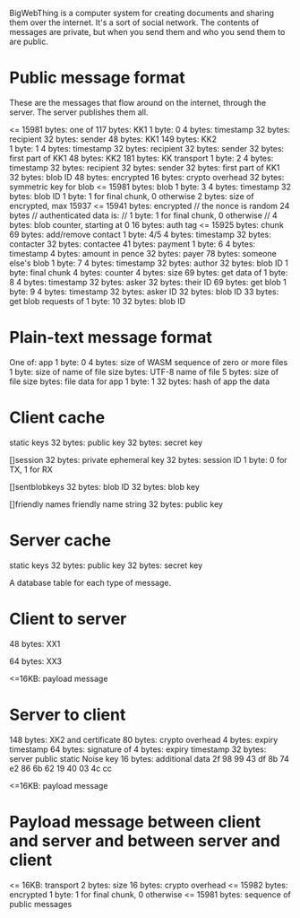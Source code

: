 BigWebThing is a computer system for creating documents and sharing them over the internet. It's a sort of social network. The contents of messages are private, but when you send them and who you send them to are public.

# Public message format

These are the messages that flow around on the internet, through the server. The server publishes them all.

<= 15981 bytes: one of
    117 bytes: KK1
        1 byte: 0
        4 bytes: timestamp
        32 bytes: recipient
        32 bytes: sender
        48 bytes: KK1
    149 bytes: KK2    
        1 byte: 1
        4 bytes: timestamp
        32 bytes: recipient
        32 bytes: sender
        32 bytes: first part of KK1
        48 bytes: KK2
    181 bytes: KK transport
        1 byte: 2
        4 bytes: timestamp
        32 bytes: recipient
        32 bytes: sender
        32 bytes: first part of KK1
        32 bytes: blob ID
        48 bytes: encrypted
            16 bytes: crypto overhead
            32 bytes: symmetric key for blob
    <= 15981 bytes: blob
        1 byte: 3
        4 bytes: timestamp
        32 bytes: blob ID
        1 byte: 1 for final chunk, 0 otherwise
        2 bytes: size of encrypted, max 15937
        <= 15941 bytes: encrypted
            // the nonce is random 24 bytes
	    // authenticated data is:
            //      1 byte: 1 for final chunk, 0 otherwise
            //      4 bytes: blob counter, starting at 0
            16 bytes: auth tag
            <= 15925 bytes: chunk
    69 bytes: add/remove contact
        1 byte: 4/5 
        4 bytes: timestamp
        32 bytes: contacter
        32 bytes: contactee
    41 bytes: payment
        1 byte: 6
        4 bytes: timestamp
        4 bytes: amount in pence
        32 bytes: payer
    78 bytes: someone else's blob
        1 byte: 7
        4 bytes: timestamp
        32 bytes: author
        32 bytes: blob ID
        1 byte: final chunk
        4 bytes: counter
        4 bytes: size
    69 bytes: get data of
        1 byte: 8
        4 bytes: timestamp
        32 bytes: asker
        32 bytes: their ID
    69 bytes: get blob
        1 byte: 9
        4 bytes: timestamp
        32 bytes: asker ID
        32 bytes: blob ID
    33 bytes: get blob requests of
        1 byte: 10
        32 bytes: blob ID

# Plain-text message format

One of:
    app
        1 byte: 0
        4 bytes: size of WASM
        sequence of zero or more files
            1 byte: size of name of file
            size bytes: UTF-8 name of file
            5 bytes: size of file
            size bytes: file
    data for app
        1 byte: 1
        32 bytes: hash of app
        the data

# Client cache

static keys
    32 bytes: public key
    32 bytes: secret key

[]session
    32 bytes: private ephemeral key
    32 bytes: session ID
    1 byte: 0 for TX, 1 for RX

[]sentblobkeys
    32 bytes: blob ID
    32 bytes: blob key

[]friendly names
    friendly name string
    32 bytes: public key

# Server cache

static keys
    32 bytes: public key
    32 bytes: secret key

A database table for each type of message.

# Client to server

48 bytes: XX1 

64 bytes: XX3

<=16KB: payload message

# Server to client

148 bytes: XK2 and certificate
    80 bytes: crypto overhead
    4 bytes: expiry timestamp
    64 bytes: signature of
        4 bytes: expiry timestamp
        32 bytes: server public static Noise key
        16 bytes: additional data
            2f 98 99 43 df 8b 74 e2 86 6b 62 19 40 03 4c cc 

<=16KB: payload message

# Payload message between client and server and between server and client

<= 16KB: transport
    2 bytes: size
    16 bytes: crypto overhead
    <= 15982 bytes: encrypted
        1 byte: 1 for final chunk, 0 otherwise
        <= 15981 bytes: sequence of public messages
